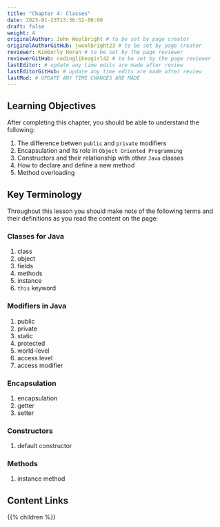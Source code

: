 ```yaml
---
title: "Chapter 4: Classes"
date: 2023-01-23T13:36:52-06:00
draft: false
weight: 4
originalAuthor: John Woolbright # to be set by page creator
originalAuthorGitHub: jwoolbright23 # to be set by page creator
reviewer: Kimberly Horan # to be set by the page reviewer
reviewerGitHub: codinglikeagirl42 # to be set by the page reviewer
lastEditor: # update any time edits are made after review
lastEditorGitHub: # update any time edits are made after review
lastMod: # UPDATE ANY TIME CHANGES ARE MADE
---
```


## Learning Objectives

After completing this chapter, you should be able to understand the following:
1. The difference betwen `public` and `private` modifiers
1. Encapsulation and its role in `Object Oriented Programming`
1. Constructors and their relationship with other `Java` classes
1. How to declare and define a new method
1. Method overloading

## Key Terminology

Throughout this lesson you should make note of the following terms and their definitions as you read the content on the page:

### Classes for Java
1. class
1. object
1. fields
1. methods
1. instance
1. `this` keyword

### Modifiers in Java
1. public
1. private
1. static
1. protected
1. world-level
1. access level
1. access modifier

### Encapsulation
1. encapsulation
1. getter
1. setter

### Constructors
1. default constructor

### Methods
1. instance method
## Content Links

{{% children %}}